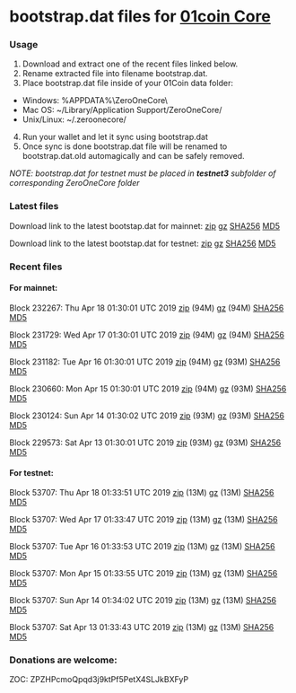 # bootstrap.dat files for [01coin Core](https://01coin.io)

### Usage

1. Download and extract one of the recent files linked below.
2. Rename extracted file into filename bootstrap.dat.
3. Place bootstrap.dat file inside of your 01Coin data folder:
 - Windows: %APPDATA%\ZeroOneCore\
 - Mac OS: ~/Library/Application Support/ZeroOneCore/
 - Unix/Linux: ~/.zeroonecore/
4. Run your wallet and let it sync using bootstrap.dat
5. Once sync is done bootstrap.dat file will be renamed to bootstrap.dat.old automagically and can be safely removed.

_NOTE: bootstrap.dat for testnet must be placed in **testnet3** subfolder of corresponding ZeroOneCore folder_

### Latest files
Download link to the latest bootstap.dat for mainnet: [zip](https://files.01coin.io/mainnet/bootstrap.dat.zip) [gz](https://files.01coin.io/mainnet/bootstrap.dat.tar.gz) [SHA256](https://files.01coin.io/mainnet/sha256.txt) [MD5](https://files.01coin.io/mainnet/md5.txt)

Download link to the latest bootstap.dat for testnet: [zip](https://files.01coin.io/testnet/bootstrap.dat.zip) [gz](https://files.01coin.io/testnet/bootstrap.dat.tar.gz) [SHA256](https://files.01coin.io/testnet/sha256.txt) [MD5](https://files.01coin.io/testnet/md5.txt)

### Recent files

#### For mainnet:

Block 232267: Thu Apr 18 01:30:01 UTC 2019 [zip](https://files.01coin.io/mainnet/2019-04-18/bootstrap.dat.zip) (94M) [gz](https://files.01coin.io/mainnet/2019-04-18/bootstrap.dat.tar.gz) (94M) [SHA256](https://files.01coin.io/mainnet/2019-04-18/sha256.txt) [MD5](https://files.01coin.io/mainnet/2019-04-18/md5.txt)

Block 231729: Wed Apr 17 01:30:01 UTC 2019 [zip](https://files.01coin.io/mainnet/2019-04-17/bootstrap.dat.zip) (94M) [gz](https://files.01coin.io/mainnet/2019-04-17/bootstrap.dat.tar.gz) (94M) [SHA256](https://files.01coin.io/mainnet/2019-04-17/sha256.txt) [MD5](https://files.01coin.io/mainnet/2019-04-17/md5.txt)

Block 231182: Tue Apr 16 01:30:01 UTC 2019 [zip](https://files.01coin.io/mainnet/2019-04-16/bootstrap.dat.zip) (94M) [gz](https://files.01coin.io/mainnet/2019-04-16/bootstrap.dat.tar.gz) (93M) [SHA256](https://files.01coin.io/mainnet/2019-04-16/sha256.txt) [MD5](https://files.01coin.io/mainnet/2019-04-16/md5.txt)

Block 230660: Mon Apr 15 01:30:01 UTC 2019 [zip](https://files.01coin.io/mainnet/2019-04-15/bootstrap.dat.zip) (94M) [gz](https://files.01coin.io/mainnet/2019-04-15/bootstrap.dat.tar.gz) (93M) [SHA256](https://files.01coin.io/mainnet/2019-04-15/sha256.txt) [MD5](https://files.01coin.io/mainnet/2019-04-15/md5.txt)

Block 230124: Sun Apr 14 01:30:02 UTC 2019 [zip](https://files.01coin.io/mainnet/2019-04-14/bootstrap.dat.zip) (93M) [gz](https://files.01coin.io/mainnet/2019-04-14/bootstrap.dat.tar.gz) (93M) [SHA256](https://files.01coin.io/mainnet/2019-04-14/sha256.txt) [MD5](https://files.01coin.io/mainnet/2019-04-14/md5.txt)

Block 229573: Sat Apr 13 01:30:01 UTC 2019 [zip](https://files.01coin.io/mainnet/2019-04-13/bootstrap.dat.zip) (93M) [gz](https://files.01coin.io/mainnet/2019-04-13/bootstrap.dat.tar.gz) (93M) [SHA256](https://files.01coin.io/mainnet/2019-04-13/sha256.txt) [MD5](https://files.01coin.io/mainnet/2019-04-13/md5.txt)


#### For testnet:

Block 53707: Thu Apr 18 01:33:51 UTC 2019 [zip](https://files.01coin.io/testnet/2019-04-18/bootstrap.dat.zip) (13M) [gz](https://files.01coin.io/testnet/2019-04-18/bootstrap.dat.tar.gz) (13M) [SHA256](https://files.01coin.io/testnet/2019-04-18/sha256.txt) [MD5](https://files.01coin.io/testnet/2019-04-18/md5.txt)

Block 53707: Wed Apr 17 01:33:47 UTC 2019 [zip](https://files.01coin.io/testnet/2019-04-17/bootstrap.dat.zip) (13M) [gz](https://files.01coin.io/testnet/2019-04-17/bootstrap.dat.tar.gz) (13M) [SHA256](https://files.01coin.io/testnet/2019-04-17/sha256.txt) [MD5](https://files.01coin.io/testnet/2019-04-17/md5.txt)

Block 53707: Tue Apr 16 01:33:53 UTC 2019 [zip](https://files.01coin.io/testnet/2019-04-16/bootstrap.dat.zip) (13M) [gz](https://files.01coin.io/testnet/2019-04-16/bootstrap.dat.tar.gz) (13M) [SHA256](https://files.01coin.io/testnet/2019-04-16/sha256.txt) [MD5](https://files.01coin.io/testnet/2019-04-16/md5.txt)

Block 53707: Mon Apr 15 01:33:55 UTC 2019 [zip](https://files.01coin.io/testnet/2019-04-15/bootstrap.dat.zip) (13M) [gz](https://files.01coin.io/testnet/2019-04-15/bootstrap.dat.tar.gz) (13M) [SHA256](https://files.01coin.io/testnet/2019-04-15/sha256.txt) [MD5](https://files.01coin.io/testnet/2019-04-15/md5.txt)

Block 53707: Sun Apr 14 01:34:02 UTC 2019 [zip](https://files.01coin.io/testnet/2019-04-14/bootstrap.dat.zip) (13M) [gz](https://files.01coin.io/testnet/2019-04-14/bootstrap.dat.tar.gz) (13M) [SHA256](https://files.01coin.io/testnet/2019-04-14/sha256.txt) [MD5](https://files.01coin.io/testnet/2019-04-14/md5.txt)

Block 53707: Sat Apr 13 01:33:43 UTC 2019 [zip](https://files.01coin.io/testnet/2019-04-13/bootstrap.dat.zip) (13M) [gz](https://files.01coin.io/testnet/2019-04-13/bootstrap.dat.tar.gz) (13M) [SHA256](https://files.01coin.io/testnet/2019-04-13/sha256.txt) [MD5](https://files.01coin.io/testnet/2019-04-13/md5.txt)


### Donations are welcome:

ZOC: ZPZHPcmoQpqd3j9ktPf5PetX4SLJkBXFyP
